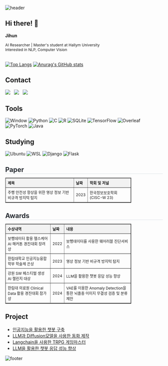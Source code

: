 ![header](https://capsule-render.vercel.app/api?type=waving&color=gradient%5&height=100&section=header)
## Hi there! 👋
**Jihun**   
   
<span style="font-size: 12px;">
AI Researcher | Master's student at Hallym University<br>
Interested in NLP, Computer Vision
</span>   
<br><br>

[![Top Langs](https://github-readme-stats.vercel.app/api/top-langs/?username=Chun-Jihun)](https://github.com/Chun-Jihun/github-readme-stats)
[![Anurag's GitHub stats](https://github-readme-stats.vercel.app/api?username=Chun-Jihun)](https://github.com/Chun-Jihun/github-readme-stats)


## Contact
<a href="mailto:wjswlgns101@gmail.com"><img src="https://img.shields.io/badge/Gmail-D14836?style=flat-square&logo=gmail&logoColor=white"/></a>
&nbsp;
<a href="mailto:wjswlgns101@naver.com"><img src="https://img.shields.io/badge/email-0B0D0E?style=flat-square&logo=mailbox.org&logoColor=white"/></a>
&nbsp;
<a href="https://www.instagram.com/jihun9961/"><img src="https://img.shields.io/badge/Instagram-FF0069?style=flat-square&logo=Instagram&logoColor=white"/></a>

## Tools
![Window](https://img.shields.io/badge/Windows-0078D6?style=flat-square&logo=windows&logoColor=white)
![Python](https://img.shields.io/badge/Python-14354C?style=flat-square&logo=python&logoColor=white)
![C](https://img.shields.io/badge/C-00599C?style=flat-square&logo=c&logoColor=white)
![R](https://img.shields.io/badge/R-276DC3?style=flat-square&logo=r&logoColor=white)
![SQLite](https://img.shields.io/badge/SQLite-07405E?style=flat-square&logo=sqlite&logoColor=white)
![TensorFlow](https://img.shields.io/badge/TensorFlow-FF6F00?style=flat-square&logo=tensorflow&logoColor=white)
![Overleaf](https://img.shields.io/badge/Overleaf-47A141?style=flat-square&logo=Overleaf&logoColor=white)
![PyTorch](https://img.shields.io/badge/PyTorch-%23EE4C2C.svg?style=flat-square&logo=PyTorch&logoColor=white)
![Java](https://img.shields.io/badge/Java-ED8B00?style=flat-square&logo=openjdk&logoColor=white)

## Studying
![Ubuntu](https://img.shields.io/badge/Ubuntu-E95420?style=flat-square&logo=ubuntu&logoColor=white)
![WSL](https://img.shields.io/badge/WSL-0a97f5?style=flat-square&logo=linux&logoColor=white)
![Django](https://img.shields.io/badge/Django-092E20?style=flat-square&logo=django&logoColor=white)
![Flask](https://img.shields.io/badge/Flask-000000?style=flat-square&logo=flask&logoColor=white)

<div>
    <h2 style="border-bottom: 1px solid #d8dee4; color: #282d33; margin-bottom: 4px;"> Paper </h2>
    <table border="1" style="border-collapse: collapse; width: 80%; text-align: left; font-size: 12px;">
        <tr>
            <th style="padding: 6px; background-color: #f2f2f2;">제목</th>
            <th style="padding: 6px; background-color: #f2f2f2;">날짜</th>
            <th style="padding: 6px; background-color: #f2f2f2;">학회 및 저널</th>
        </tr>
        <tr>
            <td style="padding: 6px;">주행 안전성 향상을 위한 영상 정보 기반 비규격 방지턱 탐지</td>
            <td style="padding: 6px;">2023</td>
            <td style="padding: 6px;">한국정보보호학회(CISC-W 23)</td>
        </tr>
    </table>
</div>

<div>
    <h2 style="border-bottom: 1px solid #d8dee4; color: #282d33; margin-bottom: 4px;"> Awards </h2>
    <table border="1" style="border-collapse: collapse; width: 80%; text-align: left; font-size: 12px;">
        <tr>
            <th style="padding: 6px; background-color: #f2f2f2;">수상내역</th>
            <th style="padding: 6px; background-color: #f2f2f2;">날짜</th>
            <th style="padding: 6px; background-color: #f2f2f2;">내용</th>
        </tr>
        <tr>
            <td style="padding: 6px;">보행데이터 활용 헬스케어 AI 해커톤 경진대회 장려상</td>
            <td style="padding: 6px;">2022</td>
            <td style="padding: 6px;">보행데이터를 사용한 웨어러블 진단서비스</td>
        </tr>
        <tr>
            <td style="padding: 6px;">한림대학교 인공지능융합학부 학술제 은상</td>
            <td style="padding: 6px;">2023</td>
            <td style="padding: 6px;">영상 정보 기반 비규격 방지턱 탐지</td>
        </tr>
        <tr>
            <td style="padding: 6px;">강원 SW 페스티벌 생성 AI 챌린지 대상</td>
            <td style="padding: 6px;">2024</td>
            <td style="padding: 6px;">LLM을 활용한 챗봇 응답 성능 향상</td>
        </tr>
        <tr>
            <td style="padding: 6px;">한림대 의료원 Clinical Data 활용 경진대회 참가상</td>
            <td style="padding: 6px;">2024</td>
            <td style="padding: 6px;">VAE를 이용한 Anomaly Detection을 통한 뇌졸중 이미지 무결성 검증 및 분류 제안</td>
        </tr>
    </table>
</div>

## Project
* [인공지능을 활용한 챗봇 구축](https://github.com/Chun-Jihun/Comento_From_planning_to_chatbot)
* [LLM과 Diffusion모델을 사용한 동화 제작](https://github.com/Chun-Jihun/capstonedesign)
* [Langchain을 사용한 TRPG 게임마스터](https://github.com/Chun-Jihun/trpg)
* [LLM을 활용한 챗봇 응답 성능 향상](https://github.com/Chun-Jihun/SW_AIchallenge)





![footer](https://capsule-render.vercel.app/api?type=waving&color=gradient%5&height=100&section=footer)
